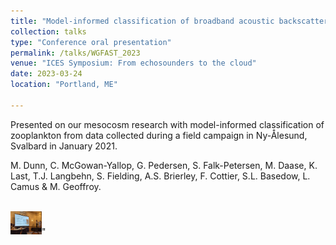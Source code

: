 ```yaml
---
title: "Model-informed classification of broadband acoustic backscattering from zooplankton in an in situ mesocosm"
collection: talks
type: "Conference oral presentation"
permalink: /talks/WGFAST_2023
venue: "ICES Symposium: From echosounders to the cloud"
date: 2023-03-24
location: "Portland, ME"

---
```

Presented on our mesocosm research with model-informed classification of zooplankton from data collected during a field campaign in Ny-Ålesund, Svalbard in January 2021.

M. Dunn, C. McGowan-Yallop, G. Pedersen, S. Falk-Petersen, M. Daase, K. Last, T.J. Langbehn, S. Fielding, A.S. Brierley, F. Cottier, S.L. Basedow, L. Camus & M. Geoffroy. 

<br/><img src='/images/WGFAST23_talk.jpg' width="50">"
